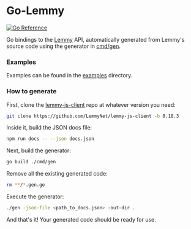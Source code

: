 # Go-Lemmy

[![Go Reference](https://pkg.go.dev/badge/go.arsenm.dev/go-lemmy.svg)](https://pkg.go.dev/go.elara.ws/go-lemmy)

Go bindings to the [Lemmy](https://join-lemmy.org) API, automatically generated from Lemmy's source code using the generator in [cmd/gen](cmd/gen).

### Examples

Examples can be found in the [examples](examples) directory.

### How to generate

First, clone the [lemmy-js-client](https://github.com/LemmyNet/lemmy-js-client) repo at whatever version you need:

```bash
git clone https://github.com/LemmyNet/lemmy-js-client -b 0.18.3
```

Inside it, build the JSON docs file:

```bash
npm run docs -- --json docs.json
```

Next, build the generator:

```bash
go build ./cmd/gen
```

Remove all the existing generated code:

```bash
rm **/*.gen.go
```

Execute the generator:

```bash
./gen -json-file <path_to_docs.json> -out-dir .
```

And that's it! Your generated code should be ready for use.
